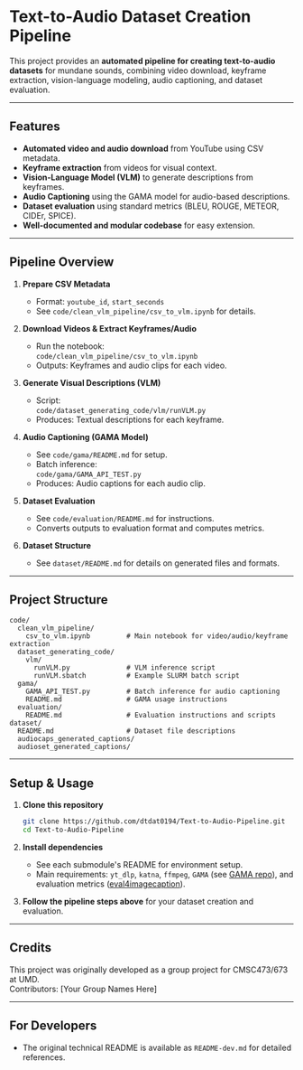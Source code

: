 # Text-to-Audio Dataset Creation Pipeline

This project provides an **automated pipeline for creating text-to-audio datasets** for mundane sounds, combining video download, keyframe extraction, vision-language modeling, audio captioning, and dataset evaluation.

---

## Features

- **Automated video and audio download** from YouTube using CSV metadata.
- **Keyframe extraction** from videos for visual context.
- **Vision-Language Model (VLM)** to generate descriptions from keyframes.
- **Audio Captioning** using the GAMA model for audio-based descriptions.
- **Dataset evaluation** using standard metrics (BLEU, ROUGE, METEOR, CIDEr, SPICE).
- **Well-documented and modular codebase** for easy extension.

---

## Pipeline Overview

1. **Prepare CSV Metadata**  
   - Format: `youtube_id`, `start_seconds`  
   - See `code/clean_vlm_pipeline/csv_to_vlm.ipynb` for details.

2. **Download Videos & Extract Keyframes/Audio**  
   - Run the notebook:  
     `code/clean_vlm_pipeline/csv_to_vlm.ipynb`  
   - Outputs: Keyframes and audio clips for each video.

3. **Generate Visual Descriptions (VLM)**  
   - Script:  
     `code/dataset_generating_code/vlm/runVLM.py`  
   - Produces: Textual descriptions for each keyframe.

4. **Audio Captioning (GAMA Model)**  
   - See `code/gama/README.md` for setup.  
   - Batch inference:  
     `code/gama/GAMA_API_TEST.py`  
   - Produces: Audio captions for each audio clip.

5. **Dataset Evaluation**  
   - See `code/evaluation/README.md` for instructions.  
   - Converts outputs to evaluation format and computes metrics.

6. **Dataset Structure**  
   - See `dataset/README.md` for details on generated files and formats.

---

## Project Structure

```
code/
  clean_vlm_pipeline/
    csv_to_vlm.ipynb         # Main notebook for video/audio/keyframe extraction
  dataset_generating_code/
    vlm/
      runVLM.py              # VLM inference script
      runVLM.sbatch          # Example SLURM batch script
  gama/
    GAMA_API_TEST.py         # Batch inference for audio captioning
    README.md                # GAMA usage instructions
  evaluation/
    README.md                # Evaluation instructions and scripts
dataset/
  README.md                  # Dataset file descriptions
  audiocaps_generated_captions/
  audioset_generated_captions/
```

---

## Setup & Usage

1. **Clone this repository**
   ```bash
   git clone https://github.com/dtdat0194/Text-to-Audio-Pipeline.git
   cd Text-to-Audio-Pipeline
   ```

2. **Install dependencies**  
   - See each submodule's README for environment setup.
   - Main requirements: `yt_dlp`, `katna`, `ffmpeg`, `GAMA` (see [GAMA repo](https://github.com/Sreyan88/GAMA)), and evaluation metrics ([eval4imagecaption](https://github.com/Aldenhovel/bleu-rouge-meteor-cider-spice-eval4imagecaption/tree/main)).

3. **Follow the pipeline steps above** for your dataset creation and evaluation.

---

## Credits

This project was originally developed as a group project for CMSC473/673 at UMD.  
Contributors: [Your Group Names Here]

---

## For Developers

- The original technical README is available as `README-dev.md` for detailed references.
